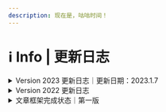 ```yaml
---
description: 现在是，咕咕时间！
---
```


# ℹ Info | 更新日志

<details>

<summary>Version 2023 更新日志｜更新日期：2023.1.7</summary>

#### Version 2023 Update 3 · 2023.1.7

* 编写7.1小节相关内容

#### Version 2023 Update 2 · 2023.1.6

* 初步准备7.1小节相关内容
* 修改7.3小节内容
* 微调Chapter 2、Chapter 7目录

#### Version 2023 Update 1 · 2023.1.3

* 测试封面图片
* 修改1.3.1小节相关内容

</details>

<details>

<summary>Version 2022 更新日志</summary>

#### Version 2022 Update 14 · 2022.12.26

* 章节副标题微调
* 初步准备7.3小节相关内容

#### Version 2022 Update 13 · 2022.12.23

* 微调1.3.2、1.3.3、1.3.4小节相关内容

#### Version 2022 Update 12 · 2022.12.4

* 修改1.1、1.3.1小节相关内容
* 编写1.3.4小节相关内容

#### Version 2022 Update 11 · 2022.12.3

* 1.2.2小节内容微调
* 编写1.3.1小节相关内容

#### Version 2022 Update 10 · 2022.11.24

* 编写1.2-Ex小节相关内容
* 初步准备1.3节相关内容

#### Version 2022 Update 9 · 2022.11.23

* 编写1.2.2小节相关内容

#### Version 2022 Update 8 · 2022.11.21

* 文章篇幅简化准备
* 初步准备1.2.1、1.2.2小节相关内容
* 文章框架微调

#### Version 2022 Update 7 · 2022.11.20

* 增加“参考文献“相关内容
* 更新1.2节相关内容
* 细化文章目录框架

#### Version 2022 Update 6 · 2022.11.6

* 重写1.1节相关内容
* 增加“免root玩机“相关框架
* 增加鸣谢相关内容
* 更新教程整体目录结构

#### Version 2022 Update 5 · 2022.11.5

* 迁移教程至GitBook
* 拆分整篇文章为更小的章节，更改文章结构为目录式
* 更换版本命名规则，从Version 2开始，不再沿用x.x的大小版本号，改为年份+文章迭代次数，同一天内的修改均看作一次迭代

#### Version 1.3 · 2022.10.15

* 新增各厂商Bootloader解锁表格相关内容

#### Version 1.2 · 2022.10.4

* 新增各厂商Bootloader解锁表格相关内容
* 新增运营商相关内容

#### Version 1.1 · 2022.7.20

* 新增Overture、Chapter 1相关内容

#### Version 1.0 · 2022.7.16

* 教程第一版框架定型
* 新增Overture相关内容

</details>

<details>

<summary>文章框架完成状态｜第一版</summary>

* Chapter 1 - Bootloader
  * [x] 1.1 Bootloader简介
  * [x] 1.2 解锁资格查询
  * [x] 1.2-Ex 简易验机思路
  * [ ] 1.3 解锁方式介绍
  * [ ] 1.3-Ex 回锁教程
  * [ ] 1.4 不能解锁的情况下体验部分玩机软件

<!---->

* Chapter 2 - 刷入Magisk
  *

<!---->

* Chapter 3 - Magisk上手
  *

<!---->

* Chapter 4 - 免解锁玩机
  *

<!---->

* Chapter 5 - 问题排查
  *

<!---->

* Chapter 6 - 第三方ROM
  *

<!---->

* Chapter 7 - 选购新手机

</details>

